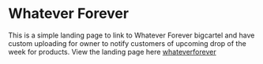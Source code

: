 # Whatever Forever

This is a simple landing page to link to Whatever Forever bigcartel and have custom uploading for owner to notify customers of upcoming drop of the week for products. View the landing page here [whateverforever](www.whateverforever.com)
